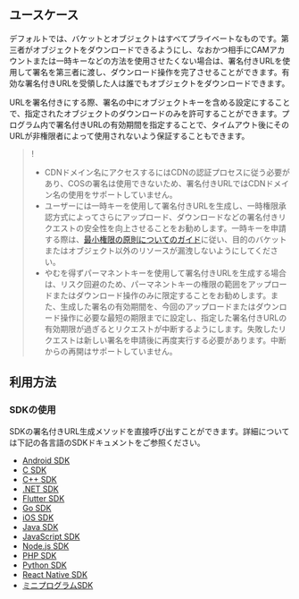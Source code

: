 ## ユースケース

デフォルトでは、バケットとオブジェクトはすべてプライベートなものです。第三者がオブジェクトをダウンロードできるようにし、なおかつ相手にCAMアカウントまたは一時キーなどの方法を使用させたくない場合は、署名付きURLを使用して署名を第三者に渡し、ダウンロード操作を完了させることができます。有効な署名付きURLを受領した人は誰でもオブジェクトをダウンロードできます。

URLを署名付きにする際、署名の中にオブジェクトキーを含める設定にすることで、指定されたオブジェクトのダウンロードのみを許可することができます。プログラム内で署名付きURLの有効期間を指定することで、タイムアウト後にそのURLが非権限者によって使用されないよう保証することもできます。

>!
> - CDNドメイン名にアクセスするにはCDNの認証プロセスに従う必要があり、COSの署名は使用できないため、署名付きURLではCDNドメイン名の使用をサポートしていません。
> - ユーザーには一時キーを使用して署名付きURLを生成し、一時権限承認方式によってさらにアップロード、ダウンロードなどの署名付きリクエストの安全性を向上させることをお勧めします。一時キーを申請する際は、[最小権限の原則についてのガイド](https://intl.cloud.tencent.com/document/product/436/32972)に従い、目的のバケットまたはオブジェクト以外のリソースが漏洩しないようにしてください。
> - やむを得ずパーマネントキーを使用して署名付きURLを生成する場合は、リスク回避のため、パーマネントキーの権限の範囲をアップロードまたはダウンロード操作のみに限定することをお勧めします。また、生成した署名の有効期間を、今回のアップロードまたはダウンロード操作に必要な最短の期限までに設定し、指定した署名付きURLの有効期限が過ぎるとリクエストが中断するようにします。失敗したリクエストは新しい署名を申請後に再度実行する必要があります。中断からの再開はサポートしていません。
> 


## 利用方法

### SDKの使用

SDKの署名付きURL生成メソッドを直接呼び出すことができます。詳細については下記の各言語のSDKドキュメントをご参照ください。

- [Android SDK](https://intl.cloud.tencent.com/document/product/436/37680)
- [C SDK](https://intl.cloud.tencent.com/document/product/436/31520)
- [C++ SDK](https://intl.cloud.tencent.com/document/product/436/31524)
- [.NET SDK](https://intl.cloud.tencent.com/document/product/436/38068)
- [Flutter SDK](https://www.tencentcloud.com/document/product/436/54513)
- [Go SDK](https://intl.cloud.tencent.com/document/product/436/31528)
- [iOS SDK](https://intl.cloud.tencent.com/document/product/436/37690)
- [Java SDK](https://intl.cloud.tencent.com/document/product/436/31536)
- [JavaScript SDK](https://intl.cloud.tencent.com/document/product/436/31540)
- [Node.js SDK](https://intl.cloud.tencent.com/document/product/436/32455)
- [PHP SDK](https://intl.cloud.tencent.com/document/product/436/31544)
- [Python SDK](https://intl.cloud.tencent.com/document/product/436/31548)
- [React Native SDK](https://www.tencentcloud.com/document/product/436/54312)
- [ミニプログラムSDK](https://intl.cloud.tencent.com/document/product/436/31711)
